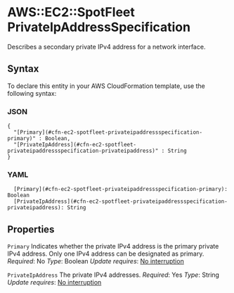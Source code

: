 # AWS::EC2::SpotFleet PrivateIpAddressSpecification<a name="aws-properties-ec2-spotfleet-spotfleetrequestconfigdata-launchspecifications-networkinterfaces-privateipaddresses"></a>

Describes a secondary private IPv4 address for a network interface\.

## Syntax<a name="aws-properties-ec2-spotfleet-spotfleetrequestconfigdata-launchspecifications-networkinterfaces-privateipaddresses-syntax"></a>

To declare this entity in your AWS CloudFormation template, use the following syntax:

### JSON<a name="aws-properties-ec2-spotfleet-spotfleetrequestconfigdata-launchspecifications-networkinterfaces-privateipaddresses-syntax.json"></a>

```
{
  "[Primary](#cfn-ec2-spotfleet-privateipaddressspecification-primary)" : Boolean,
  "[PrivateIpAddress](#cfn-ec2-spotfleet-privateipaddressspecification-privateipaddress)" : String
}
```

### YAML<a name="aws-properties-ec2-spotfleet-spotfleetrequestconfigdata-launchspecifications-networkinterfaces-privateipaddresses-syntax.yaml"></a>

```
  [Primary](#cfn-ec2-spotfleet-privateipaddressspecification-primary): Boolean
  [PrivateIpAddress](#cfn-ec2-spotfleet-privateipaddressspecification-privateipaddress): String
```

## Properties<a name="aws-properties-ec2-spotfleet-spotfleetrequestconfigdata-launchspecifications-networkinterfaces-privateipaddresses-properties"></a>

`Primary`  <a name="cfn-ec2-spotfleet-privateipaddressspecification-primary"></a>
Indicates whether the private IPv4 address is the primary private IPv4 address\. Only one IPv4 address can be designated as primary\.
*Required*: No
*Type*: Boolean
*Update requires*: [No interruption](https://docs.aws.amazon.com/AWSCloudFormation/latest/UserGuide/using-cfn-updating-stacks-update-behaviors.html#update-no-interrupt)

`PrivateIpAddress`  <a name="cfn-ec2-spotfleet-privateipaddressspecification-privateipaddress"></a>
The private IPv4 addresses\.
*Required*: Yes
*Type*: String
*Update requires*: [No interruption](https://docs.aws.amazon.com/AWSCloudFormation/latest/UserGuide/using-cfn-updating-stacks-update-behaviors.html#update-no-interrupt)
